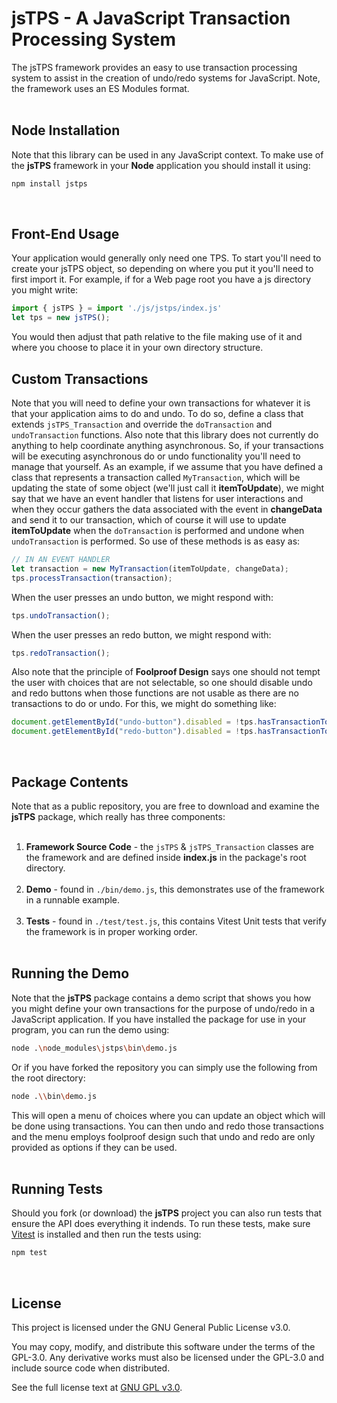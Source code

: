 # jsTPS - A JavaScript Transaction Processing System

The jsTPS framework provides an easy to use transaction processing system
to assist in the creation of undo/redo systems for JavaScript. Note, the 
framework uses an ES Modules format.<br />
<br />

## Node Installation

Note that this library can be used in any JavaScript context. To make use of the <strong>jsTPS</strong> framework in your <strong>Node</strong> application you should install it using:

```bash
npm install jstps
```
<br />

## Front-End Usage

Your application would generally only need one TPS. To start you'll need to create your jsTPS object, so 
depending on where you put it you'll need to first import it. For example, if for a Web page root you have a
js directory you might write:
```js
import { jsTPS } = import './js/jstps/index.js'
let tps = new jsTPS();
```
You would then adjust that path relative to the file making use of it and where you choose to place it in
your own directory structure. 

## Custom Transactions

Note that you will need to define your own transactions for whatever it is that your
application aims to do and undo. To do so, define a class that extends <code>jsTPS_Transaction</code>
and override the <code>doTransaction</code> and <code>undoTransaction</code> functions. Also note that this
library does not currently do anything to help coordinate anything asynchronous. So, if your transactions will
be executing asynchronous do or undo functionality you'll need to manage that yourself. As an example, if we 
assume that you have defined a class that represents a transaction called <code>MyTransaction</code>, which
will be updating the state of some object (we'll just call it <strong>itemToUpdate</strong>), we might say
that we have an event handler that listens for user interactions and when they occur gathers the data associated
with the event in <strong>changeData</strong> and send it to our transaction, which of course it will use
to update <strong>itemToUpdate</strong> when the <code>doTransaction</code> is performed and undone when
<code>undoTransaction</code> is performed. So use of these methods is as easy as:

```js
// IN AN EVENT HANDLER 
let transaction = new MyTransaction(itemToUpdate, changeData);
tps.processTransaction(transaction);
```
When the user presses an undo button, we might respond with:
```js
tps.undoTransaction();
```
When the user presses an redo button, we might respond with:

```js
tps.redoTransaction();
```
Also note that the principle of <strong>Foolproof Design</strong> says one should not tempt
the user with choices that are not selectable, so one should disable undo and redo buttons
when those functions are not usable as there are no transactions to do or undo. For this, we might
do something like:
```js
document.getElementById("undo-button").disabled = !tps.hasTransactionToUndo();
document.getElementById("redo-button").disabled = !tps.hasTransactionToRedo();
```
<br />

## Package Contents

Note that as a public repository, you are free to download and examine the <strong>jsTPS</strong> 
package, which really has three components:<br />
<br />
<ol>
 <li><strong>Framework Source Code</strong> - the <code>jsTPS</code> &amp; <code>jsTPS_Transaction</code> classes
 are the framework and are defined inside <strong>index.js</strong> in the package's root directory.<br /><br /></li>
 <li><strong>Demo</strong> - found in <code>./bin/demo.js</code>, this demonstrates use of the
 framework in a runnable example.<br /><br /></li>
 <li><strong>Tests</strong> - found in <code>./test/test.js</code>, this contains Vitest Unit tests
 that verify the framework is in proper working order.<br /><br /></li>
</ol>

## Running the Demo

Note that the <strong>jsTPS</strong> package contains a demo script that shows you how you
might define your own transactions for the purpose of undo/redo in a JavaScript application.
If you have installed the package for use in your program, you can run the demo using:
```bash
node .\node_modules\jstps\bin\demo.js
```
Or if you have forked the repository you can simply use the following from the root directory:
```bash
node .\\bin\demo.js
```
This will open a menu of choices where you can update an object which will be done using
transactions. You can then undo and redo those transactions and the menu employs foolproof
design such that undo and redo are only provided as options if they can be used.<br />
<br />

## Running Tests

Should you fork (or download) the <strong>jsTPS</strong> project you can also run tests that
ensure the API does everything it indends. To run these tests, make sure <a href='https://vitest.dev/'>Vitest</a> is installed and
then run the tests using:
```bash
npm test
```
<br />

## License

This project is licensed under the GNU General Public License v3.0.

You may copy, modify, and distribute this software under the terms of the GPL-3.0. Any derivative works must also be licensed under the GPL-3.0 and include source code when distributed.

See the full license text at [GNU GPL v3.0](https://www.gnu.org/licenses/gpl-3.0.en.html).
